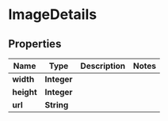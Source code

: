 

# ImageDetails

## Properties

Name | Type | Description | Notes
------------ | ------------- | ------------- | -------------
**width** | **Integer** |  | 
**height** | **Integer** |  | 
**url** | **String** |  | 




